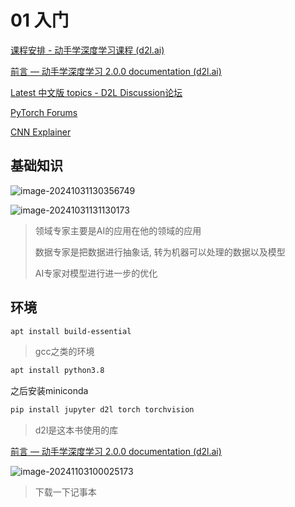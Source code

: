 # 01 入门

[课程安排 - 动手学深度学习课程 (d2l.ai)](https://courses.d2l.ai/zh-v2/)

[前言 — 动手学深度学习 2.0.0 documentation (d2l.ai)](https://zh-v2.d2l.ai/chapter_preface/index.html)

[Latest 中文版 topics - D2L Discussion论坛](https://discuss.d2l.ai/c/chinese-version/16)

[PyTorch Forums](https://discuss.pytorch.org/)

[CNN Explainer](https://poloclub.github.io/cnn-explainer/)

## 基础知识

![image-20241031130356749](https://picture-01-1316374204.cos.ap-beijing.myqcloud.com/image/202410311303879.png)

![image-20241031131130173](https://picture-01-1316374204.cos.ap-beijing.myqcloud.com/image/202410311311229.png)

> 领域专家主要是AI的应用在他的领域的应用
>
> 数据专家是把数据进行抽象话, 转为机器可以处理的数据以及模型
>
> AI专家对模型进行进一步的优化

## 环境

```bash
apt install build-essential 
```

> gcc之类的环境

```bash
apt install python3.8
```

之后安装miniconda

```python
pip install jupyter d2l torch torchvision
```

> d2l是这本书使用的库

[前言 — 动手学深度学习 2.0.0 documentation (d2l.ai)](https://zh-v2.d2l.ai/chapter_preface/index.html)

![image-20241103100025173](https://picture-01-1316374204.cos.ap-beijing.myqcloud.com/image/202411031000348.png)

> 下载一下记事本

